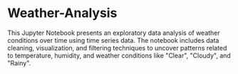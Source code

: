 # Weather-Analysis
This Jupyter Notebook presents an exploratory data analysis of weather conditions over time using time series data. The notebook includes data cleaning, visualization, and filtering techniques to uncover patterns related to temperature, humidity, and weather conditions like "Clear", "Cloudy", and "Rainy".
